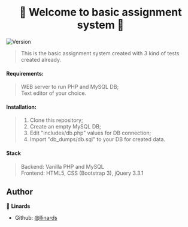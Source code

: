<h1 align="center">👋 Welcome to basic assignment system 👋</h1>
<p>
  <img alt="Version" src="https://img.shields.io/badge/version-1.0-blue.svg?cacheSeconds=2592000" />
</p>

> This is the basic assignment system created with 3 kind of tests created already. 

<h4>Requirements:</h4>

> WEB server to run PHP and MySQL DB;<br />
> Text editor of your choice.

<h4>Installation:</h4>

> 1. Clone this repository;<br />
> 2. Create an empty MySQL DB;<br />
> 3. Edit "includes/db.php" values for DB connection;<br />
> 4. Import "db_dumps/db.sql" to your DB for created data.

<h4>Stack</h4>

> Backend: Vanilla PHP and MySQL<br />
> Frontend: HTML5, CSS (Bootstrap 3), jQuery 3.3.1

## Author

👤 **Linards**

* Github: [@llinards](https://github.com/llinards)
